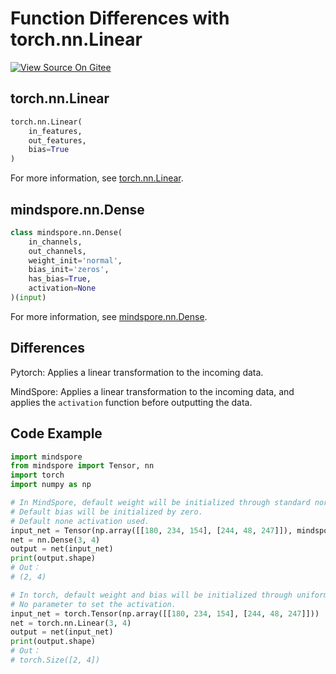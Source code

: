 # Function Differences with torch.nn.Linear

[![View Source On Gitee](https://mindspore-website.obs.cn-north-4.myhuaweicloud.com/website-images/r1.7/resource/_static/logo_source_en.png)](https://gitee.com/mindspore/docs/blob/r1.7/docs/mindspore/source_en/note/api_mapping/pytorch_diff/Dense.md)

## torch.nn.Linear

```python
torch.nn.Linear(
    in_features,
    out_features,
    bias=True
)
```

For more information, see [torch.nn.Linear](https://pytorch.org/docs/1.5.0/nn.html#torch.nn.Linear).

## mindspore.nn.Dense

```python
class mindspore.nn.Dense(
    in_channels,
    out_channels,
    weight_init='normal',
    bias_init='zeros',
    has_bias=True,
    activation=None
)(input)
```

For more information, see [mindspore.nn.Dense](https://mindspore.cn/docs/en/r1.7/api_python/nn/mindspore.nn.Dense.html#mindspore.nn.Dense).

## Differences

Pytorch: Applies a linear transformation to the incoming data.

MindSpore: Applies a linear transformation to the incoming data, and applies the `activation` function before outputting the data.

## Code Example

```python
import mindspore
from mindspore import Tensor, nn
import torch
import numpy as np

# In MindSpore, default weight will be initialized through standard normal distribution.
# Default bias will be initialized by zero.
# Default none activation used.
input_net = Tensor(np.array([[180, 234, 154], [244, 48, 247]]), mindspore.float32)
net = nn.Dense(3, 4)
output = net(input_net)
print(output.shape)
# Out：
# (2, 4)

# In torch, default weight and bias will be initialized through uniform distribution.
# No parameter to set the activation.
input_net = torch.Tensor(np.array([[180, 234, 154], [244, 48, 247]]))
net = torch.nn.Linear(3, 4)
output = net(input_net)
print(output.shape)
# Out：
# torch.Size([2, 4])
```